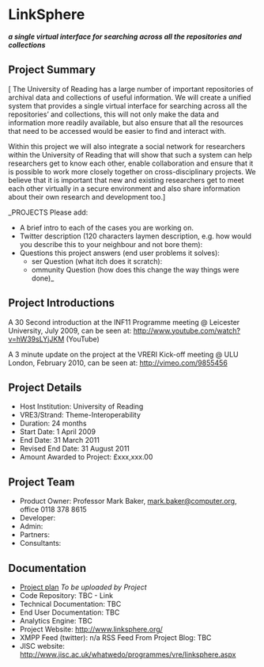 # LinkSphere #
**_a single virtual interface for searching across all the repositories and collections_**

## Project Summary ##
[ The University of Reading has a large number of important repositories of archival data and collections of useful information. We will create a unified system that provides a single virtual interface for searching across all the repositories’ and collections, this will not only make the data and information more readily available, but also ensure that all the resources that need to be accessed would be easier to find and interact with.

Within this project we will also integrate a social network for researchers within the University of Reading that will show that such a system can help researchers get to know each other, enable collaboration and ensure that it is possible to work more closely together on cross-disciplinary projects. We believe that it is important that new and existing researchers get to meet each other virtually in a secure environment and also share information about their own research and development too.]

_PROJECTS Please add:
  * A brief intro to each of the cases you are working on.
  * Twitter description (120 characters laymen description, e.g. how would you describe this to your neighbour and not bore them):
  * Questions this project answers (end user problems it solves):
    * ser Question (what itch does it scratch):
    * ommunity Question (how does this change the way things were done)_

## Project Introductions ##
A 30 Second introduction at the INF11 Programme meeting @ Leicester University, July 2009, can be seen at:
http://www.youtube.com/watch?v=hW39sLYjJKM (YouTube)

A 3 minute update on the project at the VRERI Kick-off meeting @ ULU London, February 2010, can be seen at: http://vimeo.com/9855456


## Project Details ##
  * Host Institution: University of Reading
  * VRE3/Strand: Theme-Interoperability
  * Duration: 24 months
  * Start Date: 1 April 2009
  * End Date: 31 March 2011
  * Revised End Date: 31 August 2011
  * Amount Awarded to Project: £xxx,xxx.00

## Project Team ##
  * Product Owner: Professor Mark Baker, mark.baker@computer.org, office 0118 378 8615
  * Developer:
  * Admin:
  * Partners:
  * Consultants:

## Documentation ##
  * [Project plan](http://vreri.googlecode.com/files/XXX) _To be uploaded by Project_
  * Code Repository: TBC - Link
  * Technical Documentation: TBC
  * End User Documentation: TBC
  * Analytics Engine: TBC
  * Project Website: http://www.linksphere.org/
  * XMPP Feed (twitter): n/a RSS Feed From Project Blog: TBC
  * JISC website: http://www.jisc.ac.uk/whatwedo/programmes/vre/linksphere.aspx